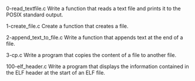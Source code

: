 
0-read_textfile.c	Write a function that reads a text file and prints it to the POSIX standard output.

1-create_file.c		Create a function that creates a file.

2-append_text_to_file.c		Write a function that appends text at the end of a file.

3-cp.c		Write a program that copies the content of a file to another file.

100-elf_header.c	Write a program that displays the information contained in the ELF header at the start of an ELF file.

